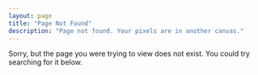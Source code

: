 ```yaml
---
layout: page
title: "Page Not Found"
description: "Page not found. Your pixels are in another canvas."
---  
```


Sorry, but the page you were trying to view does not exist. You could try searching for it below.

<script type="text/javascript">
  var GOOG_FIXURL_LANG = 'en';
  var GOOG_FIXURL_SITE = '{{ site.url }}'
</script>
<script type="text/javascript"
  src="http://linkhelp.clients.google.com/tbproxy/lh/wm/fixurl.js">
</script>